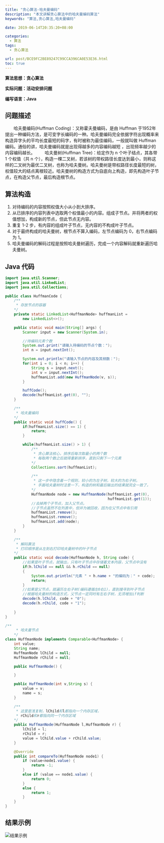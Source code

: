 ```yaml
---
title: "贪心算法-哈夫曼编码"
description: "本文讲解贪心算法中的哈夫曼编码算法"
keywords: "算法,贪心算法,哈夫曼编码"

date: 2019-06-14T20:35:20+08:00

categories:
  - 算法
tags:
  - 贪心算法

url: post/BCE9FC2BE89247C99CCA396CA0E53E36.html
toc: true
---
```


**算法思想：贪心算法**

**实际问题：活动安排问题**

**编写语言：Java**

<!--More-->

## 问题描述

&emsp;&emsp;哈夫曼编码(Huffman Coding)：又称霍夫曼编码，是由 Huffman 于1952年提出一种编码方法，是可变字长编码的一种。哈夫曼编码完全依据字符出现概率来构造异字头的平均长度最短的码字，有时被称为最佳编码，一般就叫做 Huffman 编码。通俗的讲，哈夫曼编码就是出现得越多的内容编码越短 ，出现频率越少的内容编码越长。
&emsp;&emsp;哈夫曼树(Huffman Tree)：给定作为 n 个叶子结点，其各带 1 个权值（共 n 个），构造一棵二叉树，若该树的带权路径长度达到最小，则称这样的二叉树为最优二叉树，也称为哈夫曼树。哈夫曼树是带权路径长度最短的树，权值较大的结点离根较近。哈夫曼树的构造方式为自底向上构造，即先构造叶子节点，在构造父节点，最后构造根节点。

## 算法构造

1. 对待编码的内容按照权值大小从小到大排序。
2. 从已排序的内容列表中选取两个权值最小的内容。组成子节点。并将两者的权值想加，构成新的节点，但此节点无内容。
3. 重复 1-2 步，有内容的组成叶子节点，无内容的不构成叶子节点。
4. 对于最终构成的哈夫曼树，根节点不算入编码，左节点编码为 0，右节点编码为 1。
5. 哈夫曼编码的解码过程是按照哈夫曼树遍历，完成一个内容解码就重新遍历哈夫曼树。

## Java 代码

```java
import java.util.Scanner;
import java.util.LinkedList;
import java.util.Collections;

public class HuffmanCode {
    /**
     * 存放节点的容器
    */
    private static LinkedList<HuffmanNode> huffmanList =
        new LinkedList<>();

    public static void main(String[] args) {
        Scanner input = new Scanner(System.in);

        //待编码元素个数
		System.out.print("请输入待编码的节点个数：");
        int n = input.nextInt();

		System.out.println("请输入节点的内容及其频数：");
        for(int i = 0; i < n; i++) {
			String s = input.next();
			int v = input.nextInt();
            huffmanList.add(new HuffmanNode(v, s));
        }

        huffCode();
        decode(huffmanList.get(0), "");
    }

    /**
     * 哈夫曼编码
    */
    public static void huffCode() {
        if(huffmanList.size() == 1) {
            return;
        }

        while(huffmanList.size() > 1) {
            /**
             * 贪心算法核心，排序后每次取最小的两个数
             * 每取两个数之后就得重新排序，直到只剩下一个元素
            */
            Collections.sort(huffmanList);

			/**
			 * 这一步中隐含着一个规则，较小的为左子树，较大的为右子树。
			 * 手画哈夫曼树时注意一下，构造的树和最后输出的结果就完全一致了。
			*/
            HuffmanNode node = new HuffmanNode(huffmanList.get(0),
                                               huffmanList.get(1));
			//去掉两个子节点，加入父节点。
			//子节点虽然不在列表中，但并为被回收，因为在父节点中有引用
            huffmanList.remove();
            huffmanList.remove();
            huffmanList.add(node);
        }
    }

    /**
     * 解码算法
	 * 打印顺序是从左到右打印哈夫曼树中的叶子节点
    */
    public static void decode(HuffmanNode h, String code) {
		//如果是叶子节点，就输出，只有叶子节点中存储着文本内容，父节点中没有
        if(h.lChild == null && h.rChild == null)
        {
            System.out.println("元素 " + h.name + "的编码为：" + code);
            return;
        }
		//如果是父节点，就遍历左右子树(编码遵循左0右1)，直到搜寻到叶子节点
		//根据哈夫曼树的构造方式，父节点一定同时有左右子树，无须增加if判断
		decode(h.lChild, code + "0");
        decode(h.rChild, code + "1");
		
    }
}

/**
     * 哈夫曼节点
    */
class HuffmanNode implements Comparable<HuffmanNode> {
    int value;
    String name;
    HuffmanNode lChild = null;
    HuffmanNode rChild = null;

    public HuffmanNode() {

    }

    public HuffmanNode(int v,String s) {
        value = v;
        name = s;
    }

	/**
	 * 这里是浅复制，lChild和l都指向一个内存区域，
	 * rChild和r都指向同一个内存区域
	*/
    public HuffmanNode(HuffmanNode l,HuffmanNode r) {
        lChild = l;
        rChild = r;
        value = lChild.value + rChild.value;
    }

    @Override
    public int compareTo(HuffmanNode node1) {
        if (value<node1.value) {
            return -1;
        }
        else if (value == node1.value) {
            return 0;
        }
        else {
            return 1;
        }
    }
}
```

## 结果示例

![结果示例](/imgs/贪心算法-哈夫曼编码.webp)